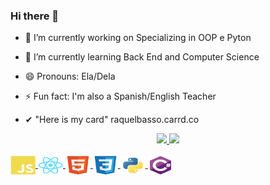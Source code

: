 ### Hi there 👋

- 🔭 I’m currently working on Specializing in OOP e Pyton
- 🌱 I’m currently learning Back End and Computer Science
- 😄 Pronouns: Ela/Dela
- ⚡ Fun fact: I'm also a Spanish/English Teacher 

- ✔ "Here is my card"  raquelbasso.carrd.co

<div align="center">
  <a href="https://github.com/RaquelBassoSuzie">
  <img height="180em" src="https://github-readme-stats.vercel.app/api?username=RaquelBassoSuzie&show_icons=true&theme=dracula&include_all_commits=true&count_private=true"/>
  <img height="180em" src="https://github-readme-stats.vercel.app/api/top-langs/?username=RaquelBassoSuzie&layout=compact&langs_count=7&theme=dracula"/>                                                                                              
 </div>
 

 <div style="display: inline_block"><br>
  <img align="center" alt="Ra-Js" height="30" width="40" src="https://raw.githubusercontent.com/devicons/devicon/master/icons/javascript/javascript-plain.svg">
  <img align="center" alt="Ra-React" height="30" width="40" src="https://raw.githubusercontent.com/devicons/devicon/master/icons/react/react-original.svg">
  <img align="center" alt="Ra-HTML" height="30" width="40" src="https://raw.githubusercontent.com/devicons/devicon/master/icons/html5/html5-original.svg">
  <img align="center" alt="Ra-CSS" height="30" width="40" src="https://raw.githubusercontent.com/devicons/devicon/master/icons/css3/css3-original.svg">
  <img align="center" alt="Ra-Python" height="30" width="40" src="https://raw.githubusercontent.com/devicons/devicon/master/icons/python/python-original.svg">
  <img align="center" alt="Ra-Csharp" height="30" width="40" src="https://raw.githubusercontent.com/devicons/devicon/master/icons/csharp/csharp-original.svg">
 </div>
 


